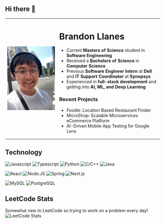 ## Hi there 👋

<html>
    <table class="images" width="100%"  style="border:0px solid white; width:100%;">
        <tr style="border: 0px;">
            <td width="33%" style="border:0px; width:33.33%">
                <img src="photo_2025-01-14_16-24-11.jpg" />
            </td>
            <td width="66%" style="border:0px; width:66.66% top:0 text-align:bottom">
              <h1>Brandon Llanes</h1>
              <ul>
                <li>Current <b>Masters of Science</b> student in <b>Software Engineering</b></li>
                <li>Received a <b>Bachelors of Science</b> in <b>Computer Science</b></li>
                <li>Previous <b>Software Engineer Intern</b> at <b>Dell</b> and <b>IT Support Coordinator</b> at <b>Synopsys</b></li>
                <li>Experienced in <b>full-stack development</b> and getting into <b>AI, ML, and Deep Learning</b></li>
              </ul>
              <h3>Recent Projects</h3>
              <ul>
                <li>Foodie: Location Based Restaurant Finder</li>
                <li>MicroShop: Scalable Microservices eCommerce Platform</li>
                <li>AI-Driven Mobile App Testing for Google Lens</li>
              </ul>
            </td>
        </tr>
    </table>
</html>

## Technology
<!-- Programming Languages -->
![Javascript](https://img.shields.io/badge/Javascript-red?style=for-the-badge&logo=javascript&labelColor=323330&color=F0DB4F)
![Typescript](https://img.shields.io/badge/Typescript-white?style=for-the-badge&logo=typescript&labelColor=00273F&color=3178C6)
![Python](https://img.shields.io/badge/Python-red?style=for-the-badge&logo=python&labelColor=FFD43B&color=306998)
![C/C++](https://img.shields.io/badge/C%2FC%2B%2B-red?style=for-the-badge&logo=c%2B%2B&labelColor=5E97D0&color=044F88) 
![Java](https://img.shields.io/badge/Java-red?style=for-the-badge&logo=openjdk&labelColor=5382a1&color=f89820)

<!-- Frameworks/Libraries -->
![React](https://img.shields.io/badge/react-red?style=for-the-badge&logo=react&labelColor=010400&color=61DAFB)
![Node.JS](https://img.shields.io/badge/node.js-red?style=for-the-badge&logo=node.js&labelColor=010400&color=B2EF9B)
![Spring](https://img.shields.io/badge/Spring-red?style=for-the-badge&logo=spring&labelColor=293F14&color=386C0B)
![Next.js](https://img.shields.io/badge/next.js-red?style=for-the-badge&logo=next.js&labelColor=000000&color=FFFFFC)

<!-- Databases -->
![MySQL](https://img.shields.io/badge/mysql-red?style=for-the-badge&logo=mysql&labelColor=EABFCB&color=00758F)
![PostgreSQL](https://img.shields.io/badge/postgresql-blue?style=for-the-badge&logo=postgresql&labelColor=585858&color=4169E1)

## LeetCode Stats
Somewhat new to LeetCode so trying to work on a problem every day!  
![LeetCode Stats](https://leetcard.jacoblin.cool/16bitsPixel?theme=dark&font=IBM%20Plex%20Sans%20Devanagari&ext=heatmap)
